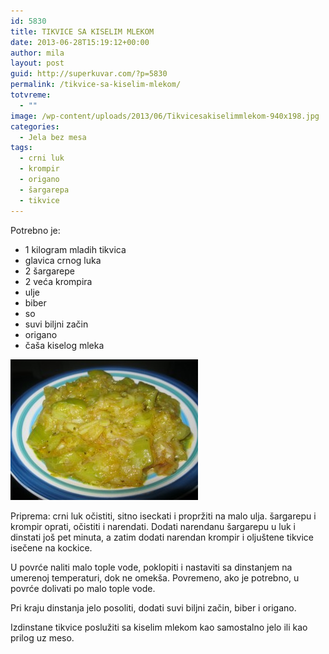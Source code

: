 ```yaml
---
id: 5830
title: TIKVICE SA KISELIM MLEKOM
date: 2013-06-28T15:19:12+00:00
author: mila
layout: post
guid: http://superkuvar.com/?p=5830
permalink: /tikvice-sa-kiselim-mlekom/
totvreme:
  - ""
image: /wp-content/uploads/2013/06/Tikvicesakiselimmlekom-940x198.jpg
categories:
  - Jela bez mesa
tags:
  - crni luk
  - krompir
  - origano
  - šargarepa
  - tikvice
---
```

Potrebno je:

  * 1 kilogram mladih tikvica
  * glavica crnog luka
  * 2 šargarepe
  * 2 veća krompira
  * ulje
  * biber
  * so
  * suvi biljni začin
  * origano
  * čaša kiselog mleka

<img class="alignnone size-medium wp-image-5831" src="/wp-content/uploads/2013/06/Tikvicesakiselimmlekom-300x225.jpg" alt="Tikvicesakiselimmlekom" width="300" height="225" /> 

Priprema: crni luk očistiti, sitno iseckati i propržiti na malo ulja. šargarepu i krompir oprati, očistiti i narendati. Dodati narendanu šargarepu u luk i dinstati još pet minuta, a zatim dodati narendan krompir i oljuštene tikvice isečene na kockice.

U povrće naliti malo tople vode, poklopiti i nastaviti sa dinstanjem na umerenoj temperaturi, dok ne omekša. Povremeno, ako je potrebno, u povrće dolivati po malo tople vode.

Pri kraju dinstanja jelo posoliti, dodati suvi biljni začin, biber i origano.

Izdinstane tikvice poslužiti sa kiselim mlekom kao samostalno jelo ili kao prilog uz meso.